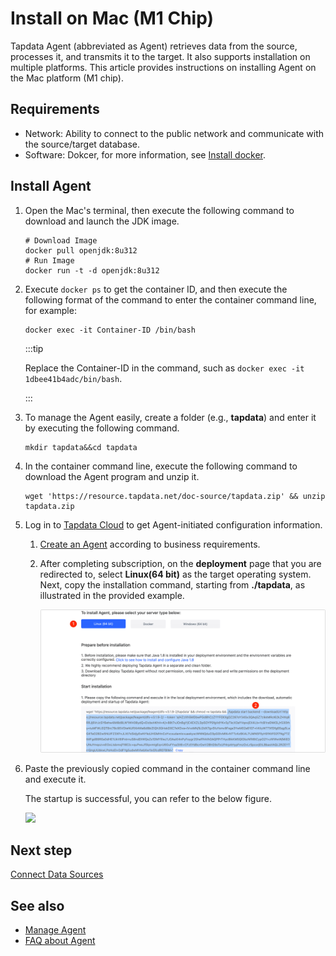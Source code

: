 # Install on Mac (M1 Chip)

Tapdata Agent (abbreviated as Agent) retrieves data from the source, processes it, and transmits it to the target. It also supports installation on multiple platforms. This article provides instructions on installing Agent on the Mac platform (M1 chip).

## Requirements

- Network: Ability to connect to the public network and communicate with the source/target database.
- Software: Dokcer, for more information, see [Install docker](https://docs.docker.com/desktop/install/mac-install/).

## Install Agent

1. Open the Mac's terminal, then execute the following command to download and launch the JDK image.

   ```shell
   # Download Image
   docker pull openjdk:8u312
   # Run Image
   docker run -t -d openjdk:8u312
   ```

2. Execute `docker ps` to get the container ID, and then execute the following format of the command to enter the container command line, for example:

   ```shell
   docker exec -it Container-ID /bin/bash
   ```

   :::tip

   Replace the Container-ID in the command, such as `docker exec -it 1dbee41b4adc/bin/bash`.

   :::

3. To manage the Agent easily, create a folder (e.g., **tapdata**) and enter it by executing the following command.

   ```shell
   mkdir tapdata&&cd tapdata
   ```

4. In the container command line, execute the following command to download the Agent program and unzip it.

   ```shell
   wget 'https://resource.tapdata.net/doc-source/tapdata.zip' && unzip tapdata.zip
   ```

5. Log in to [Tapdata Cloud](https://cloud.tapdata.net/console/v3/) to get Agent-initiated configuration information.

   1. [Create an Agent](../../billing/purchase.md) according to business requirements.

   2. After completing subscription, on the **deployment** page that you are redirected to, select **Linux(64 bit)** as the target operating system. Next, copy the installation command, starting from **./tapdata**, as illustrated in the provided example.

      ![Copy the installation command](../../images/agent_on_macm1.png)

6. Paste the previously copied command in the container command line and execute it. 

   The startup is successful, you can refer to the below figure.

   ![](../../images/agent_started_on_macm1.png)





## Next step

[Connect Data Sources](../connect-database.md)

## See also

* [Manage Agent](../../user-guide/manage-agent.md)
* [FAQ about Agent](../../faq/agent-installation.md)

